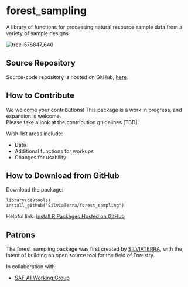 # forest_sampling
A library of functions for processing natural resource sample data from a variety of sample designs.

![tree-576847_640](https://user-images.githubusercontent.com/28522393/27563071-6a39faa8-5a84-11e7-929a-1c50927c5af3.png)

## Source Repository
Source-code repository is hosted on GitHub, [here](https://github.com/SilviaTerra/forest_sampling).

## How to Contribute
We welcome your contributions! This package is a work in progress, and expansion is welcome.  
Please take a look at the contribution guidelines [TBD].  
  
Wish-list areas include:  
* Data
* Additional functions for workups
* Changes for usability

## How to Download from GitHub

Download the package:  
  
    library(devtools)  
    install_github("SilviaTerra/forest_sampling")  

Helpful link: [Install R Packages Hosted on GitHub](https://cran.r-project.org/web/packages/githubinstall/vignettes/githubinstall.html)

## Patrons
The forest_sampling package was first created by [SILVIATERRA](https://silviaterra.com/bark/index.html), with the intent of building an open source tool for the field of Forestry.  
  
In collaboration with:  
* [SAF A1 Working Group](https://www.eforester.org/Main/Community/Join_a_Working_Group/Main/About/Working_Groups.aspx?hkey=415c5b8e-28b9-4376-b23f-ad89a158adc8)
